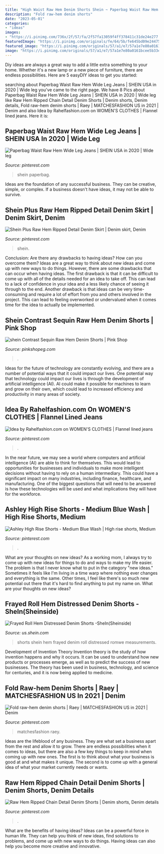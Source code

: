 ```yaml
---
title: "High Waist Raw Hem Denim Shorts Shein ~ Paperbag Waist Raw Hem Wide Leg Jeans"
description: "Fold raw-hem denim shorts"
date: "2023-05-01"
categories:
- "ideas"
images:
- "https://i.pinimg.com/736x/2f/57/fa/2f57fa13059f4ff378411c31de24e277.jpg"
featuredImage: "https://i.pinimg.com/originals/fe/64/5b/fe645bd09e244757c9eb0f2436e199f8.jpg"
featured_image: "https://i.pinimg.com/originals/57/a1/e7/57a1e7e80a0161bcee5b33ed2170f3d0.jpg"
image: "https://i.pinimg.com/originals/57/a1/e7/57a1e7e80a0161bcee5b33ed2170f3d0.jpg"
---
```



Diy ideas are always a great way to add a little extra something to your home. Whether it's a new lamp or a new piece of furniture, there are endless possibilities. Here are 5 easyDIY ideas to get you started: 

	

		
searching about Paperbag Waist Raw Hem Wide Leg Jeans | SHEIN USA in 2020 | Wide leg you've came to the right page. We have 8 Pics about Paperbag Waist Raw Hem Wide Leg Jeans | SHEIN USA in 2020 | Wide leg like Raw Hem Ripped Chain Detail Denim Shorts | Denim shorts, Denim details, Fold raw-hem denim shorts | Raey | MATCHESFASHION US in 2021 | Denim and also Idea by Rahelfashion.com on WOMEN&#039;S CLOTHES | Flannel lined jeans. Here it is:
		
    
## Paperbag Waist Raw Hem Wide Leg Jeans | SHEIN USA In 2020 | Wide Leg

<img loading=lazy src="https://i.pinimg.com/originals/57/a1/e7/57a1e7e80a0161bcee5b33ed2170f3d0.jpg" onerror="this.onerror=null;this.src='https://tse3.mm.bing.net/th?id=OIP.Lm_NJ4jZKRVlhlcC2D1w9AHaJ3&amp;pid=15.1';" alt="Paperbag Waist Raw Hem Wide Leg Jeans | SHEIN USA in 2020 | Wide leg">

_Source: pinterest.com_

>shein paperbag. 

	

Ideas are the foundation of any successful business. They can be creative, simple, or complex. If a business doesn't have ideas, it may not be able to survive.

    
## Shein Plus Raw Hem Ripped Detail Denim Skirt | Denim Skirt, Denim

<img loading=lazy src="https://i.pinimg.com/736x/2f/57/fa/2f57fa13059f4ff378411c31de24e277.jpg" onerror="this.onerror=null;this.src='https://tse3.mm.bing.net/th?id=OIP.F9rfZsPI2szH7_HrQrAzbQHaJ3&amp;pid=15.1';" alt="Shein Plus Raw Hem Ripped Detail Denim Skirt | Denim skirt, Denim">

_Source: pinterest.com_

>shein. 

	

Conclusion: Are there any drawbacks to having ideas? How can you overcome them?
Ideas are a great way to think about new ideas and come up with new ways to do things. However, there are some drawbacks that can occur when having ideas. The first drawback is that it can be difficult to come up with all of the details needed for an idea to take off. This can lead to a lack of confidence in your idea and a less likely chance of seeing it through to the end. Another drawback is that ideas can be very time-consuming and require a lot of effort from you and others involved in the project. This can lead to feeling overworked or undervalued when it comes time for the idea to actually be implemented.

    
## Shein Contrast Sequin Raw Hem Denim Shorts | Pink Shop

<img loading=lazy src="https://www.pinkshopeg.com/wp-content/uploads/2020/06/shein-Contrast-Sequin-Raw-Hem-Denim-Shorts-.jpg" onerror="this.onerror=null;this.src='https://tse2.mm.bing.net/th?id=OIP.JGaqIk8BdjLADYEz--RGHgHaJ3&amp;pid=15.1';" alt="shein Contrast Sequin Raw Hem Denim Shorts | Pink Shop">

_Source: pinkshopeg.com_

>. 

	

Ideas for the future of technology are constantly evolving, and there are a number of potential ways that it could impact our lives. One potential way that technology could impact our lives is through the development of artificial intelligence (AI). AI could make it possible for machines to learn and grow on their own, which could lead to increased efficiency and productivity in many areas of society.

    
## Idea By Rahelfashion.com On WOMEN&#039;S CLOTHES | Flannel Lined Jeans

<img loading=lazy src="https://i.pinimg.com/originals/4e/40/7f/4e407ff732aad4bc218b661b23cececd.jpg" onerror="this.onerror=null;this.src='https://tse1.mm.bing.net/th?id=OIP.NbcFOSxnHT5_82UmgckfyQHaLG&amp;pid=15.1';" alt="Idea by Rahelfashion.com on WOMEN&#039;S CLOTHES | Flannel lined jeans">

_Source: pinterest.com_

>. 

	

In the near future, we may see a world where computers and artificial intelligence (AI) are able to think for themselves. This would lead to opportunities for businesses and individuals to make more intelligent decisions without having to rely on a human intermediary. This could have a significant impact on many industries, including finance, healthcare, and manufacturing. One of the biggest questions that will need to be answered is how these technologies will be used and what implications they will have for the workforce.

    
## Ashley High Rise Shorts - Medium Blue Wash | High Rise Shorts, Medium

<img loading=lazy src="https://i.pinimg.com/originals/fe/64/5b/fe645bd09e244757c9eb0f2436e199f8.jpg" onerror="this.onerror=null;this.src='https://tse2.mm.bing.net/th?id=OIP.XBzGY3zhC9SpDL5X96UHugHaLH&amp;pid=15.1';" alt="Ashley High Rise Shorts - Medium Blue Wash | High rise shorts, Medium">

_Source: pinterest.com_

>. 

	

What are your thoughts on new ideas?
As a working mom, I always try to come up with new ideas for things to do and ways to make my life easier. The problem is that I never know what to put in the category "new ideas." Sometimes it feels like I'm living in a time warp where nothing ever changes and everything is the same. Other times, I feel like there's so much new potential out there that it's hard to find anything to put my name on. What are your thoughts on new ideas?

    
## Frayed Roll Hem Distressed Denim Shorts -SheIn(Sheinside)

<img loading=lazy src="http://img.shein.com/images/shein.com/201702/f7/14881586883620379027.jpg" onerror="this.onerror=null;this.src='https://tse3.mm.bing.net/th?id=OIP.TD2CJwRiEYWnYEKmonYKkgHaJ3&amp;pid=15.1';" alt="Frayed Roll Hem Distressed Denim Shorts -SheIn(Sheinside)">

_Source: us.shein.com_

>shorts shein hem frayed denim roll distressed romwe measurements. 

	

Development of Invention Theory
Invention theory is the study of how invention happens and why it occurs. It can be used to understand how new products or processes emerge, as well as to predict the success of new businesses. The theory has been used in business, technology, and science for centuries, and it is now being applied to medicine.

    
## Fold Raw-hem Denim Shorts | Raey | MATCHESFASHION US In 2021 | Denim

<img loading=lazy src="https://i.pinimg.com/originals/82/f2/09/82f209156c3a3232281e8deb84ec6d34.jpg" onerror="this.onerror=null;this.src='https://tse4.mm.bing.net/th?id=OIP.4dTRWHC0K7-Y-OQKcDclKgHaJ4&amp;pid=15.1';" alt="Fold raw-hem denim shorts | Raey | MATCHESFASHION US in 2021 | Denim">

_Source: pinterest.com_

>matchesfashion raey. 

	

Ideas are the lifeblood of any business. They are what set a business apart from the rest and allow it to grow. There are endless possibilities when it comes to ideas, but there are also a few key things to keep in mind when coming up with new ones. The first is to think about what your business is good at and what makes it unique. The second is to come up with a general idea of what your market currently needs or wants.

    
## Raw Hem Ripped Chain Detail Denim Shorts | Denim Shorts, Denim Details

<img loading=lazy src="https://i.pinimg.com/originals/30/38/0f/30380f2082858984aa40db2e6df5f971.jpg" onerror="this.onerror=null;this.src='https://tse1.mm.bing.net/th?id=OIP.ncDXB-X9v9eKjeXxSmVG2wHaJ3&amp;pid=15.1';" alt="Raw Hem Ripped Chain Detail Denim Shorts | Denim shorts, Denim details">

_Source: pinterest.com_

>. 

	

What are the benefits of having ideas?
Ideas can be a powerful force in human life. They can help you think of new ideas, find solutions to problems, and come up with new ways to do things. Having ideas can also help you become more creative and innovative.

